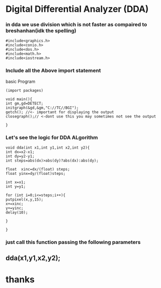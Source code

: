 # Digital Differential Analyzer (DDA)

### in dda we use division which is not faster as compaired to breshanhan(idk the spelling)


```
#include<graphics.h>
#include<conio.h>
#include<dos.h>
#include<math.h>
#include<iostream.h>

 ```

### Include all the Above import statement 

basic Program
``` 
(import packages)

void main(){
int gm,gd=DETECT;
initgraph(&gd,&gm,"C://TC//BGI");
getch(); //<- important for displaying the output
closegraph();// <-dont use this you may sometimes not see the output

}

```


### Let's see the logic for DDA ALgorithm

```
void dda(int x1,int y1,int x2,int y2){
int dx=x2-x1;
int dy=y2-y1;
int steps=abs(dx)>abs(dy)?abs(dx):abs(dy);

float  xinc=dx/(float) steps;
float yinx=dy/(float)steps;

int x=x1;
int y=y1;

for (int i=0;i<=steps;i++){
putpixel(x,y,15);
x+=xinc;
y+=yinc;
delay(10);

}

}

```


### just call this function passing the following parameters
## dda(x1,y1,x2,y2);

# thanks


